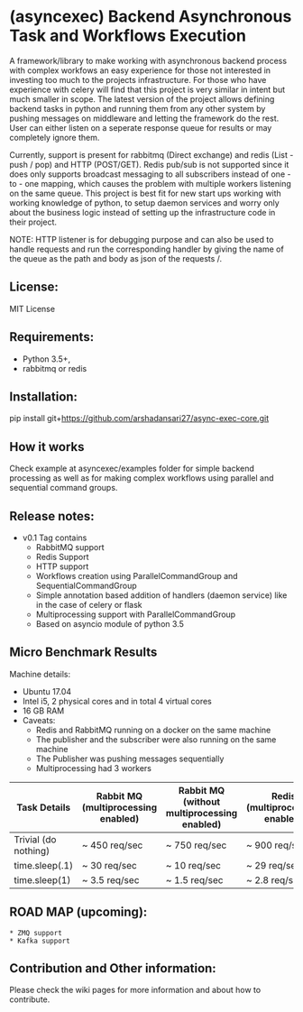 (asyncexec) Backend Asynchronous Task and Workflows Execution 
=============================================================

A framework/library to make working with asynchronous backend process with
complex workfows an easy experience for those not interested in investing too
much to the projects infrastructure.
For those who have experience with celery will find that this project is very
similar in intent but much smaller in scope. The latest version of the project
allows defining backend tasks in python and running them from any other system
by pushing messages on middleware and letting the framework do the rest. User
can either listen on a seperate response queue for results or may completely
ignore them. 

Currently, support is present for rabbitmq (Direct exchange) and redis (List -
push / pop) and HTTP (POST/GET). Redis pub/sub is not supported since it does only supports
broadcast messaging to all subscribers instead of one - to - one mapping, which
causes the problem with multiple workers listening on the same queue. This
project is best fit for new start ups working with working knowledge of python,
to setup daemon services and worry only about the business logic instead of
setting up the infrastructure code in their project.

NOTE: HTTP listener is for debugging purpose and can also be used to handle
requests and run the corresponding handler by giving the name of the queue as
the path and body as json of the requests /<queue>.


License:
--------
MIT License


Requirements: 
-------------

* Python 3.5+, 
* rabbitmq or redis

Installation: 
-------------
pip install git+https://github.com/arshadansari27/async-exec-core.git



How it works
------------

Check example at asyncexec/examples folder for simple backend processing as well
as for making complex workflows using parallel and sequential command groups.


Release notes:
--------------

* v0.1 Tag contains
    - RabbitMQ support
    - Redis Support
    - HTTP support
    - Workflows creation using ParallelCommandGroup and SequentialCommandGroup
    - Simple annotation based addition of handlers (daemon service) like in the
      case of celery or flask
    - Multiprocessing support with ParallelCommandGroup
    - Based on asyncio module of python 3.5

Micro Benchmark Results
-----------------------

Machine details:
* Ubuntu 17.04
* Intel i5, 2 physical cores and in total 4 virtual cores
* 16 GB RAM
* Caveats:
	- Redis and RabbitMQ running on a docker on the same machine
	- The publisher and the subscriber were also running on the same machine
	- The Publisher was pushing messages sequentially
	- Multiprocessing had 3 workers

|Task Details | Rabbit MQ (multiprocessing enabled) | Rabbit MQ (without multiprocessing enabled) | Redis (multiprocessing enabled) | Redis (without multiprocessing enabled) |
| --- | --- | --- | --- | --- |
| Trivial (do nothing) |  ~ 450 req/sec | ~ 750 req/sec | ~ 900 req/sec | ~ 1600 req/sec |
| time.sleep(.1) | ~ 30 req/sec | ~ 10 req/sec | ~ 29 req/sec | ~ 8 req/sec |
| time.sleep(1) | ~ 3.5 req/sec | ~ 1.5 req/sec | ~ 2.8 req/sec | ~ 1 req/sec |







ROAD MAP (upcoming):
--------------------
    * ZMQ support
    * Kafka support


Contribution and Other information:
-----------------------------------
Please check the wiki pages for more information and about how to contribute.
